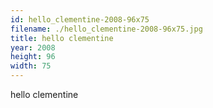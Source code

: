 ```yaml
---
id: hello_clementine-2008-96x75
filename: ./hello_clementine-2008-96x75.jpg
title: hello clementine
year: 2008
height: 96
width: 75
---
```


hello clementine
